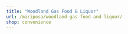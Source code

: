 ```yaml
---
title: "Woodland Gas Food & Liquor"
url: /mariposa/woodland-gas-food-and-liquor/
shop: convenience
---
```


